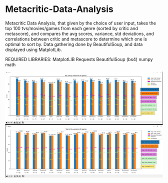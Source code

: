 # Metacritic-Data-Analysis

Metacritic Data Analysis, that given by the choice of user input, takes the top 100 tvs/movies/games from each genre (sorted by critic and metascore), and compares the avg scores,
variance, std deviations, and correlations between critic and metascore to determine which one is optimal to sort by. Data gathering done by BeautifulSoup, and data displayed
using MatplotLib.

REQUIRED LIBRARIES:
MatplotLIB
Requests
BeautifulSoup (bs4)
numpy
math

![alt text](https://github.com/UmerAhmad/Metacritic-Data-Analysis/blob/main/images/games%20example%20-%20jan%2018%202021.PNG)
